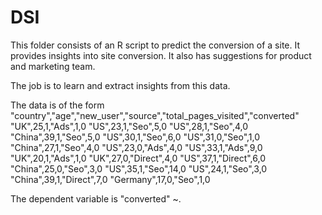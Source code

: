 # DSI
This folder consists of an R script to predict the conversion of a site.
It provides insights into site conversion.
It also has suggestions for product and marketing team.

The job is to learn and extract insights from this data. 

The data is of the form 
"country","age","new_user","source","total_pages_visited","converted"
"UK",25,1,"Ads",1,0
"US",23,1,"Seo",5,0
"US",28,1,"Seo",4,0
"China",39,1,"Seo",5,0
"US",30,1,"Seo",6,0
"US",31,0,"Seo",1,0
"China",27,1,"Seo",4,0
"US",23,0,"Ads",4,0
"US",33,1,"Ads",9,0
"UK",20,1,"Ads",1,0
"UK",27,0,"Direct",4,0
"US",37,1,"Direct",6,0
"China",25,0,"Seo",3,0
"US",35,1,"Seo",14,0
"US",24,1,"Seo",3,0
"China",39,1,"Direct",7,0
"Germany",17,0,"Seo",1,0

The dependent variable is "converted" ~. 
